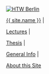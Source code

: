 
<div class="header">
<p class="title">
<div class = "htw-logo">
<a href="{{site.baseurl}}"><img src="{{site.baseurl}}images/htw_logo_green.gif" alt="HTW Berlin" title="HTW Berlin"></a>
</div>
</p>

<p><a href="{{site.baseurl}}about/me.html">{{ site.name }}</a>
  <span class = "header-divider">|</span>
<p>
  <a href="{{site.baseurl}}">Lectures</a>
  <span class = "header-divider">|</span></p>
<p>
  <a href="{{site.baseurl}}thesis">Thesis</a>
  <span class = "header-divider">|</span></p>
<p><a href="{{site.baseurl}}general">General Info</a>
  <span class = "header-divider">|</span></p>
<p><a href="{{site.baseurl}}about/thissite.html">About this Site</a>
</p>

</div
